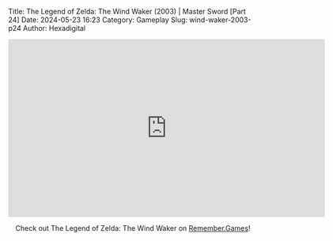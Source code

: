 Title: The Legend of Zelda: The Wind Waker (2003) | Master Sword [Part 24]
Date: 2024-05-23 16:23
Category: Gameplay
Slug: wind-waker-2003-p24
Author: Hexadigital

<center><iframe src="https://www.youtube.com/embed/5BkjSLCsF3A?feature=oembed" allow="accelerometer; autoplay; encrypted-media; gyroscope; picture-in-picture" width="640" height="360" frameborder="0"></iframe>

Check out The Legend of Zelda: The Wind Waker on [Remember.Games](https://remember.games/game/1462/the-legend-of-zelda-the-wind-waker/)!</center>